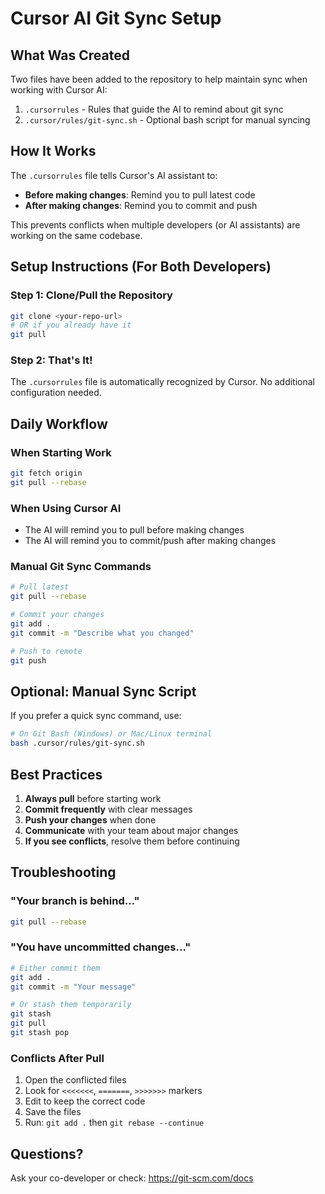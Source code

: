 # Cursor AI Git Sync Setup

## What Was Created

Two files have been added to the repository to help maintain sync when working with Cursor AI:

1. `.cursorrules` - Rules that guide the AI to remind about git sync
2. `.cursor/rules/git-sync.sh` - Optional bash script for manual syncing

## How It Works

The `.cursorrules` file tells Cursor's AI assistant to:
- **Before making changes**: Remind you to pull latest code
- **After making changes**: Remind you to commit and push

This prevents conflicts when multiple developers (or AI assistants) are working on the same codebase.

## Setup Instructions (For Both Developers)

### Step 1: Clone/Pull the Repository
```bash
git clone <your-repo-url>
# OR if you already have it
git pull
```

### Step 2: That's It!
The `.cursorrules` file is automatically recognized by Cursor. No additional configuration needed.

## Daily Workflow

### When Starting Work
```bash
git fetch origin
git pull --rebase
```

### When Using Cursor AI
- The AI will remind you to pull before making changes
- The AI will remind you to commit/push after making changes

### Manual Git Sync Commands
```bash
# Pull latest
git pull --rebase

# Commit your changes
git add .
git commit -m "Describe what you changed"

# Push to remote
git push
```

## Optional: Manual Sync Script

If you prefer a quick sync command, use:
```bash
# On Git Bash (Windows) or Mac/Linux terminal
bash .cursor/rules/git-sync.sh
```

## Best Practices

1. **Always pull** before starting work
2. **Commit frequently** with clear messages
3. **Push your changes** when done
4. **Communicate** with your team about major changes
5. **If you see conflicts**, resolve them before continuing

## Troubleshooting

### "Your branch is behind..."
```bash
git pull --rebase
```

### "You have uncommitted changes..."
```bash
# Either commit them
git add .
git commit -m "Your message"

# Or stash them temporarily
git stash
git pull
git stash pop
```

### Conflicts After Pull
1. Open the conflicted files
2. Look for `<<<<<<<`, `=======`, `>>>>>>>` markers
3. Edit to keep the correct code
4. Save the files
5. Run: `git add .` then `git rebase --continue`

## Questions?
Ask your co-developer or check: https://git-scm.com/docs

